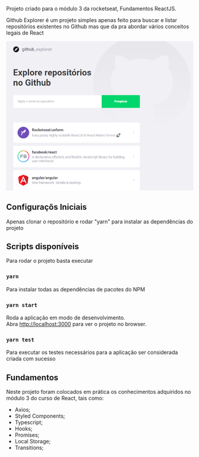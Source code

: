 Projeto criado para o módulo 3 da rocketseat, Fundamentos ReactJS.

Github Explorer é um projeto simples apenas feito para buscar e listar repositórios
existentes no Github mas que da pra abordar vários conceitos legais de React

![Homepage](./public/githubhome.png)

## Configuraçõs Iniciais

Apenas clonar o repositório e rodar "yarn" para instalar as dependências do projeto

## Scripts disponíveis

Para rodar o projeto basta executar

### `yarn`

Para instalar todas as dependências de pacotes do NPM

### `yarn start`

Roda a aplicação em modo de desenvolvimento.<br />
Abra [http://localhost:3000](http://localhost:3000) para ver o projeto no browser.

### `yarn test`

Para executar os testes necessários para a aplicação ser considerada criada com sucesso

## Fundamentos

Neste projeto foram colocados em prática os conhecimentos adquiridos no módulo 3 do curso de React, tais como:

- Axios;
- Styled Components;
- Typescript;
- Hooks;
- Promises;
- Local Storage;
- Transitions;
